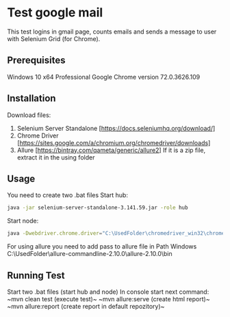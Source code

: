 # Test google mail

This test logins in gmail page, counts emails and sends a message to user with Selenium Grid (for Chrome).

## Prerequisites
Windows 10 x64 Professional
Google Chrome version 72.0.3626.109

## Installation

Download files:
1. Selenium Server Standalone [https://docs.seleniumhq.org/download/]
2. Chrome Driver [https://sites.google.com/a/chromium.org/chromedriver/downloads]
3. Allure [https://bintray.com/qameta/generic/allure2]
If it is a zip file, extract it in the using folder

## Usage
You need to create two .bat files
Start hub:

```bash
java -jar selenium-server-standalone-3.141.59.jar -role hub
```
Start node:
```bash
java -Dwebdriver.chrome.driver="C:\UsedFolder\chromedriver_win32\chromedriver.exe" -jar "C:\UsedFolder\selenium-server-standalone-3.141.59.jar" -role node -hub "http://192.168.246.201:4444/grid/register/"
```
For using allure you need to add pass to allure file in Path Windows
C:\UsedFolder\allure-commandline-2.10.0\allure-2.10.0\bin

## Running Test
Start two .bat files (start hub and node)
In console start next command:
~mvn clean test (execute test)~
~mvn allure:serve (create html report)~
~mvn allure:report (create report in default repozitory)~
